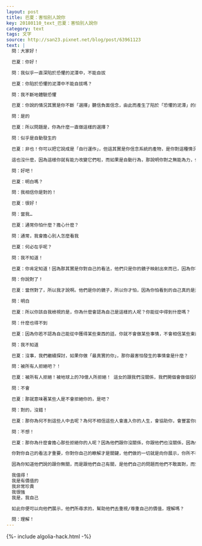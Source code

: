 ```yaml
---
layout: post
title: 巴夏：害怕別人說你
key: 20180110_text_巴夏：害怕別人說你
category: text
tags: 文字
source: http://san23.pixnet.net/blog/post/63961123
text: |
  問：大家好！

  巴夏：你好！

  問：我似乎一直深陷於恐懼的泥潭中，不能自拔

  巴夏：你陷於恐懼的泥潭中不能自拔嗎？

  問：我不斷地體驗恐懼

  巴夏：你說的情況其實是你不斷「選擇」聽信負面信念，由此而產生了陷於「恐懼的泥潭」的感覺

  問：是的

  巴夏：所以問題是，你為什麼一直做這樣的選擇？

  問：似乎是自動發生的

  巴夏：非也！你可以把它說成是「自行運作」，但這其實是你信念系統的產物，是你對這種情況的看法導致的（你與這情況的關係），所以，你為何會這麼看，讓你感覺它是自行運作的？而不是清楚地知道，選擇權完全在你掌控之中呢？你需要做的全部就是對自己誠實，承擔起責任，並承認自己選擇相信一些負面信念

  這也沒什麼，因為這樣你就有能力改變它們啦，而如果是自動行為，那說明你對之無能為力，你不能改變它，說明你沒有控制權，所以別買負面信念系統的賬，認為是自動行為，因為它看起來可能是自動的，但是其實是你讓它變成這樣子的，所以你就不會去深究了（負面信念的狡猾）

  問：好吧！

  巴夏：明白嗎？

  問：我相信你是對的！

  巴夏：很好！

  問：當我…

  巴夏：通常你怕什麼？擔心什麼？

  問：通常，我會擔心別人怎麼看我

  巴夏：何必在乎呢？

  問：我不知道！

  巴夏：你肯定知道！因為那其實是你對自己的看法，他們只是你的鏡子映射出來而已，因為你不相信你自己

  問：你說對了！

  巴夏：當然對了，所以我才說啊。他們是你的鏡子，所以你才怕，因為你怕看到的自己真的是這樣的人，但如果你不再認為自己是這樣的人：我沒用，我不配、我做不到、我能力不夠⋯等等，你們地球人的自貶說法，你若不再聽信，那不論別人怎麼說，你都不會介意，因為你知道他們說的都不是真的，明白嗎？

  問：明白

  巴夏：所以你該自我檢視的是，你為什麼會認為自己是這樣的人呢？你能從中得到什麼嗎？

  問：什麼也得不到

  巴夏：因為你若不認為自己能從中獲得某些東西的話，你就不會做某些事情，不會相信某些東西，所以，你認為自己不夠好，這對你有什麼好處嗎？是不是說，你就可以不用去努力了呢？

  問：我不知道

  巴夏：沒事，我們繼續探討，如果你做「最真實的你」，那你最害怕發生的事情會是什麼？

  問：被所有人拒絕吧？！

  巴夏：被所有人拒絕！被地球上的70億人所拒絕！ 這女的跟我們沒關係，我們開個會做個投票，我們該把祂驅逐出地球，還有其他一些星球也不能讓她待著，你認為會發生這種情況嗎？地球上的每個人都會拒絕你？

  問：不會

  巴夏：那就意味著某些人是不會拒絕你的，是吧？

  問：對的，沒錯！

  巴夏：那你為何不到這些人中去呢？為何不相信這些人會進入你的人生，會協助你，會豐富你的生活呢？而對於那些不會這麼做的人，你也不想跟他們有什麼關係，對吧？

  問：不想！

  巴夏：那你為什麼會擔心那些拒絕你的人呢？因為他們跟你沒關係，你跟他們也沒關係，因為你知道自己的價值，你知道自己的才華，你知道自己有能力，你知道自己跟源頭/神的連接，而他們不知道，他們不知道你的生活，他們不知道你的真實情況，他們對你一無所知，那他們的意見就無關緊要，明白嗎？

  你對你自己的看法才重要，你對你自己的瞭解才是關鍵，他們做的一切就是向你展示，你所不看重自己的地方，不珍惜自己的地方，而一旦你愛自己，那些人要是貶低你，就會像是在龍捲風裡大喊大叫，對你毫無影響，因為你知道他們是在胡說八道，你的真理之風會把他們的屁話吹到九霄雲外

  因為你知道他們說的跟你無關，而是跟他們自己有關，是他們自己的問題而他們不敢面對，而當你回歸，展示出你的慈悲/同理心，你清楚地知道，他們目前深陷於自我貶低，自我懷疑的泥潭中，因為你是過來人，你能理解，你知道會是什麼情況，你也看得明白，如今，你可以帶著慈悲安撫他們：是的，我明白，我也是這麼過來的，但是，你知道我發現了什麼嗎？

  我值得！
  我是有價值的
  我非常珍貴
  我很強
  我是，我自己

  如此你便可以向他們展示，他們所尋求的，幫助他們去重視/尊重自己的價值，理解嗎？

  問：理解！
---
```


{%- include algolia-hack.html -%}

